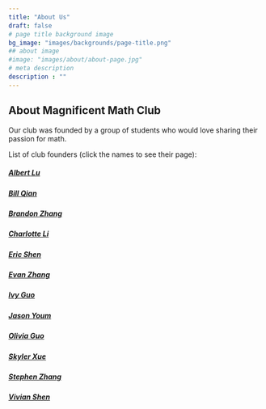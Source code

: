 ```yaml
---
title: "About Us"
draft: false
# page title background image
bg_image: "images/backgrounds/page-title.png"
## about image
#image: "images/about/about-page.jpg"
# meta description
description : ""
---
```


## About Magnificent Math Club

Our club was founded by a group of students who would love sharing their passion for math.

List of club founders (click the names to see their page):

##### [Albert Lu](/teacher/albert-lu)
[comment]: ![](/images/teachers/albert-lu-2024.jpg)
##### [Bill Qian](/teacher/bill-qian)
[comment]: ![](/images/teachers/bill-qian.jpg)
##### [Brandon Zhang](/teacher/brandon-zhang)
[comment]: ![](/images/teachers/brandon-zhang-2024.jpg)
##### [Charlotte Li](/teacher/charlotte-li)
[comment]: ![](/images/teachers/charlotte-li.jpg)
##### [Eric Shen](/teacher/eric-shen)
[comment]: ![](/images/teachers/eric-shen-2024.jpg)
##### [Evan Zhang](/teacher/evan-zhang)
[comment]: ![](/images/teachers/evan-zhang-2024.jpg)
##### [Ivy Guo](/teacher/ivy-guo)
[comment]: ![](/images/teachers/ivy-guo.jpg)
##### [Jason Youm](/teacher/jason-youm)
[comment]: ![](/images/teachers/jason-youm.jpg)
##### [Olivia Guo](/teacher/olivia-guo)
[comment]: ![](/images/teachers/olivia-guo.jpg)
##### [Skyler Xue](/teacher/skyler-xue)
[comment]: ![](/images/teachers/skyler-xue-2024.jpg)
##### [Stephen Zhang](/teacher/stephen-zhang)
[comment]: ![](/images/teachers/stephen-zhang.jpg)
##### [Vivian Shen](/teacher/vivian-shen)
[comment]: ![](/images/teachers/vivian-shen.jpg)
